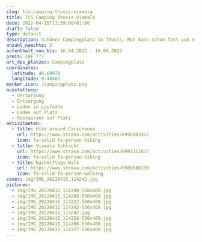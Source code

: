 ```yaml
---
slug: tcs-camping-thusis-viamala
title: TCS Camping Thusis-Viamala
date: 2022-04-15T11:39:08+01:00
draft: false
type: default
description: Schöner Campingplatz in Thusis. Man kann schon fast von einem Waldcamping sprechen. Auch an Ostern nicht überfüllt. Toll für einen Besuch der Viamala Schlucht
anzahl_naechte: 2
aufenthalt_von_bis: 16.04.2022 - 18.04.2022
preis: CHF ???
art_des_platzes: Campingplatz
coordinates:
  latitude: 46.69978
  longitude: 9.44503
marker_icon: /campingplatz.png
ausstattung:
  - Versorgung
  - Entsorgung
  - Laden in Laufnähe
  - Laden auf Platz
  - Restaurant auf Platz
aktivitaeten:
  - title: Hike around Carschenna
    url: https://www.strava.com/activities/6995983352
    icon: fa-solid fa-person-hiking
  - title: Viamala Schlucht
    url: https://www.strava.com/activities/6991111837
    icon: fa-solid fa-person-hiking
  - title: Nachmittags-Walk
    url: https://www.strava.com/activities/6985608139
    icon: fa-solid fa-person-walking
cover: img/IMG_20220415_114242.jpg
pictures:
  - img/IMG_20220415_114200-550x400.jpg
  - img/IMG_20220415_114208-550x400.jpg
  - img/IMG_20220415_114222-550x400.jpg
  - img/IMG_20220415_114242-550x400.jpg
  - img/IMG_20220415_114242.jpg
  - img/IMG_20220415_114258-550x400.jpg
  - img/IMG_20220415_114306-550x400.jpg
  - img/IMG_20220415_114327-550x400.jpg
---
```

